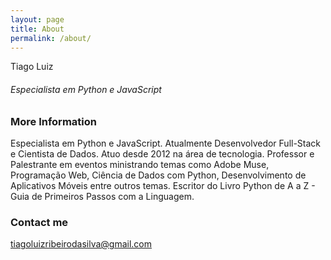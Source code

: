 ```yaml
---
layout: page
title: About
permalink: /about/
---
```


Tiago Luiz
###### Especialista em Python e JavaScript

### More Information

Especialista em Python e JavaScript. Atualmente Desenvolvedor Full-Stack e Cientista de Dados. Atuo desde 2012 na área de tecnologia. Professor e Palestrante em eventos ministrando temas como Adobe Muse, Programação Web, Ciência de Dados com Python, Desenvolvimento de Aplicativos Móveis entre outros temas. Escritor do Livro Python de A a Z - Guia de Primeiros Passos com a Linguagem.

### Contact me

[tiagoluizribeirodasilva@gmail.com](mailto:tiagoluizribeirodasilva@gmail.com)